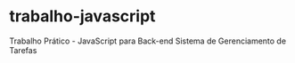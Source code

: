 # trabalho-javascript
Trabalho Prático - JavaScript para Back-end Sistema de Gerenciamento de Tarefas
